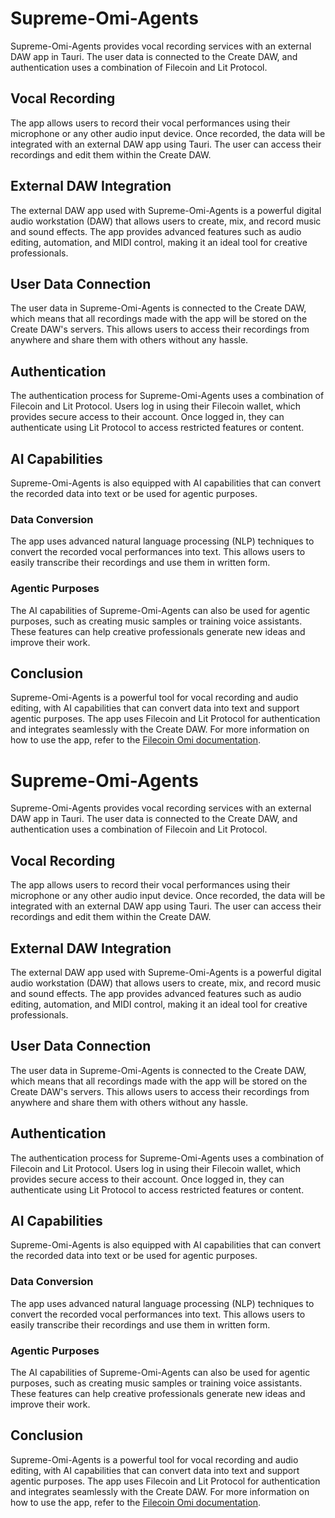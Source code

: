# Supreme-Omi-Agents

Supreme-Omi-Agents provides vocal recording services with an external DAW app in Tauri. The user data is connected to the Create DAW, and authentication uses a combination of Filecoin and Lit Protocol.

## Vocal Recording

The app allows users to record their vocal performances using their microphone or any other audio input device. Once recorded, the data will be integrated with an external DAW app using Tauri. The user can access their recordings and edit them within the Create DAW.

## External DAW Integration

The external DAW app used with Supreme-Omi-Agents is a powerful digital audio workstation (DAW) that allows users to create, mix, and record music and sound effects. The app provides advanced features such as audio editing, automation, and MIDI control, making it an ideal tool for creative professionals.

## User Data Connection

The user data in Supreme-Omi-Agents is connected to the Create DAW, which means that all recordings made with the app will be stored on the Create DAW's servers. This allows users to access their recordings from anywhere and share them with others without any hassle.

## Authentication

The authentication process for Supreme-Omi-Agents uses a combination of Filecoin and Lit Protocol. Users log in using their Filecoin wallet, which provides secure access to their account. Once logged in, they can authenticate using Lit Protocol to access restricted features or content.

## AI Capabilities

Supreme-Omi-Agents is also equipped with AI capabilities that can convert the recorded data into text or be used for agentic purposes.

### Data Conversion

The app uses advanced natural language processing (NLP) techniques to convert the recorded vocal performances into text. This allows users to easily transcribe their recordings and use them in written form.

### Agentic Purposes

The AI capabilities of Supreme-Omi-Agents can also be used for agentic purposes, such as creating music samples or training voice assistants. These features can help creative professionals generate new ideas and improve their work.

## Conclusion

Supreme-Omi-Agents is a powerful tool for vocal recording and audio editing, with AI capabilities that can convert data into text and support agentic purposes. The app uses Filecoin and Lit Protocol for authentication and integrates seamlessly with the Create DAW. For more information on how to use the app, refer to the [Filecoin Omi documentation](https://docs.filecoin.io/).
# Supreme-Omi-Agents

Supreme-Omi-Agents provides vocal recording services with an external DAW app in Tauri. The user data is connected to the Create DAW, and authentication uses a combination of Filecoin and Lit Protocol.

## Vocal Recording

The app allows users to record their vocal performances using their microphone or any other audio input device. Once recorded, the data will be integrated with an external DAW app using Tauri. The user can access their recordings and edit them within the Create DAW.

## External DAW Integration

The external DAW app used with Supreme-Omi-Agents is a powerful digital audio workstation (DAW) that allows users to create, mix, and record music and sound effects. The app provides advanced features such as audio editing, automation, and MIDI control, making it an ideal tool for creative professionals.

## User Data Connection

The user data in Supreme-Omi-Agents is connected to the Create DAW, which means that all recordings made with the app will be stored on the Create DAW's servers. This allows users to access their recordings from anywhere and share them with others without any hassle.

## Authentication

The authentication process for Supreme-Omi-Agents uses a combination of Filecoin and Lit Protocol. Users log in using their Filecoin wallet, which provides secure access to their account. Once logged in, they can authenticate using Lit Protocol to access restricted features or content.

## AI Capabilities

Supreme-Omi-Agents is also equipped with AI capabilities that can convert the recorded data into text or be used for agentic purposes.

### Data Conversion

The app uses advanced natural language processing (NLP) techniques to convert the recorded vocal performances into text. This allows users to easily transcribe their recordings and use them in written form.

### Agentic Purposes

The AI capabilities of Supreme-Omi-Agents can also be used for agentic purposes, such as creating music samples or training voice assistants. These features can help creative professionals generate new ideas and improve their work.

## Conclusion

Supreme-Omi-Agents is a powerful tool for vocal recording and audio editing, with AI capabilities that can convert data into text and support agentic purposes. The app uses Filecoin and Lit Protocol for authentication and integrates seamlessly with the Create DAW. For more information on how to use the app, refer to the [Filecoin Omi documentation](https://docs.filecoin.io/).
